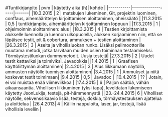 #Tuntikirjanpito
| pvm       | käytetty aika  (h)| kohde |
|-----------|-------------------|-------|
|10.3.2015  | 2                 | matskujen lukeminen, Git, projektin luominen, conffaus, aihemäärittelyn kirjoittamisen aloittaminen, oheissäätö |
|11.3.2015  | 0,5               | tuntikirjanpito, aihemäärittelyn kirjoittaminen loppuun |
|17.3.2015  | 1                 | ohjelmoinnin aloittaminen: alus |
|18.3.2015  | 4                 | Testien kirjoittamista alukselle luennolla ja luennon ulkopuolella, aluksen korjaaminen niin, että se läpäisee testit, pit & cobertura, ammuksen + testien aloittaminen |
|26.3.2015  | 3                 | Aseita ja vihollisluokan runko. Lisäksi pelimoottorille muutama metodi, jotka tarvitaan muiden osien toiminnan testaamiseksi. Törmäystestiluokan dummymetodit. Uusia testejä|
|27.3.2015  | 2                 | Uudet testit kattaviksi ja toimiviksi. Javadokkia|
|1.4.2015   | 1                 | Graafisen käyttöliittymän aloittaminen|
|2.4.2015   | 3                 | Alus liikkumaan näytöllä, ammusten näytölle tuomisen aloittaminen|
|3.4.2015   | 1                 | Ammukset ja niitä koskevat testit toimimaan|
|9.4.2015   | 0,5               | Javadoc |
|10.4.2015  | ??                | Jotain, ei voi muistaa enää viimeviikkoa |
|17.4.2015  | 6                 | Paljon säätöä, vähän aikaansaantia. Vihollisen liikkuminen (yksi tapa), leveldatan lukemiseen käytetty JsonLukija, testejä, pit-hämmennystä |
|23.-24.4.2015| 6               | Viholliset näytölle, sekvenssikaavio lisää, testejä, dokkia, törmäystestauksen ajattelua ja aloittelua |
|26.4.2013| 4                  | Käliin nappuloita, laser, jar, testejä, lisää vihollisia leveliin |
